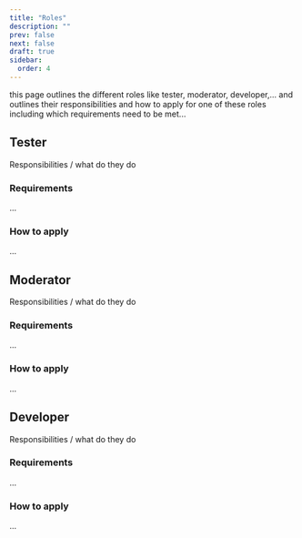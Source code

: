 ```yaml
---
title: "Roles"
description: ""
prev: false
next: false
draft: true
sidebar:
  order: 4
---
```


this page outlines the different roles like tester, moderator, developer,... and outlines their responsibilities and how to apply for one of these roles including which requirements need to be met...

## Tester

Responsibilities / what do they do

### Requirements

...

### How to apply

...

## Moderator

Responsibilities / what do they do

### Requirements

...

### How to apply

...

## Developer

Responsibilities / what do they do

### Requirements

...

### How to apply

...
